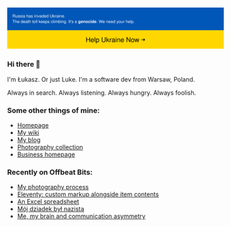 [![SWUbanner](https://raw.githubusercontent.com/vshymanskyy/StandWithUkraine/main/banner2-direct.svg)](https://github.com/vshymanskyy/StandWithUkraine/blob/main/docs/README.md)

### Hi there 👋

I'm Łukasz. Or just Luke. I'm a software dev from Warsaw, Poland.

Always in search. Always listening. Always hungry. Always foolish.

### Some other things of mine:

* [Homepage](https://lukaszwojcik.net/)
* [My wiki](https://lukeswiki.eu/)
* [My blog](https://blog.lukaszwojcik.net/)
* [Photography collection](https://lukemgraphy.eu/)
* [Business homepage](https://lukem.net/)

### Recently on Offbeat Bits:

<!-- BLOG-POST-LIST:START -->
- [My photography process](https://blog.lukaszwojcik.net/my-photography-process/)
- [Eleventy: custom markup alongside item contents](https://blog.lukaszwojcik.net/eleventy-custom-markup-alongside-item-contents/)
- [An Excel spreadsheet](https://blog.lukaszwojcik.net/an-excel-spreadsheet/)
- [Mój dziadek był nazistą](https://blog.lukaszwojcik.net/moj-dziadek-byl-nazista/)
- [Me, my brain and communication asymmetry](https://blog.lukaszwojcik.net/me-my-brain-and-communication-asymmetry/)
<!-- BLOG-POST-LIST:END -->
